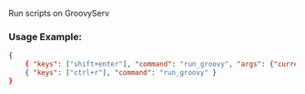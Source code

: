 Run scripts on GroovyServ

### Usage Example:

```json
{
	{ "keys": ["shift+enter"], "command": "run_groovy", "args": {"current": true} },
	{ "keys": ["ctrl+r"], "command": "run_groovy" }
}
```